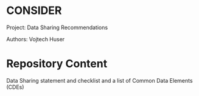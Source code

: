 # CONSIDER

Project: Data Sharing Recommendations

Authors: Vojtech Huser

# Repository Content

Data Sharing statement and checklist and a list of Common Data Elements (CDEs)
